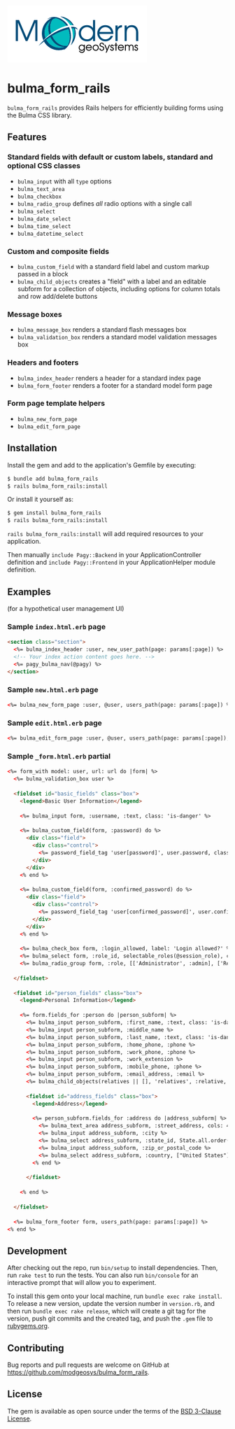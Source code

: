 ![Modern geoSystems logo](https://github.com/modgeosys/bulma_form_rails/blob/8fde36bf59e86254cfe9e792f395caba6f60a2a4/doc/images/moderngeosystems_logo.png?raw=true)
# bulma_form_rails
`bulma_form_rails` provides Rails helpers for efficiently building forms using the Bulma CSS library.

## Features

### Standard fields with default or custom labels, standard and optional CSS classes
* `bulma_input` with all `type` options
* `bulma_text_area`
* `bulma_checkbox`
* `bulma_radio_group` defines *all* radio options with a single call
* `bulma_select`
* `bulma_date_select`
* `bulma_time_select`
* `bulma_datetime_select`

### Custom and composite fields
* `bulma_custom_field` with a standard field label and custom markup passed in a block
* `bulma_child_objects` creates a "field" with a label and an editable subform for a collection of objects, including options for column totals and row add/delete buttons

### Message boxes
* `bulma_message_box` renders a standard flash messages box
* `bulma_validation_box` renders a standard model validation messages box

### Headers and footers
* `bulma_index_header` renders a header for a standard index page
* `bulma_form_footer` renders a footer for a standard model form page

### Form page template helpers
* `bulma_new_form_page`
* `bulma_edit_form_page`

## Installation
Install the gem and add to the application's Gemfile by executing:
```bash
$ bundle add bulma_form_rails
$ rails bulma_form_rails:install
```
Or install it yourself as:
```bash
$ gem install bulma_form_rails
$ rails bulma_form_rails:install
```
`rails bulma_form_rails:install` will add required resources to your application.

Then manually `include Pagy::Backend` in your ApplicationController definition and `include Pagy::Frontend` in your ApplicationHelper module definition.

## Examples
(for a hypothetical user management UI)

### Sample `index.html.erb` page
```html
<section class="section">
  <%= bulma_index_header :user, new_user_path(page: params[:page]) %>
  <!-- Your index action content goes here. -->
  <%= pagy_bulma_nav(@pagy) %>
</section>
```

### Sample `new.html.erb` page
```html
<%= bulma_new_form_page :user, @user, users_path(page: params[:page]) %>
```

### Sample `edit.html.erb` page
```html
<%= bulma_edit_form_page :user, @user, users_path(page: params[:page]), user_path(page: params[:page]) %>
```

### Sample `_form.html.erb` partial
```html
<%= form_with model: user, url: url do |form| %>
  <%= bulma_validation_box user %>
  
  <fieldset id="basic_fields" class="box">
    <legend>Basic User Information</legend>

    <%= bulma_input form, :username, :text, class: 'is-danger' %>

    <%= bulma_custom_field(form, :password) do %>
      <div class="field">
        <div class="control">
          <%= password_field_tag 'user[password]', user.password, class: 'input is-danger' %>
        </div>
      </div>
    <% end %>

    <%= bulma_custom_field(form, :confirmed_password) do %>
      <div class="field">
        <div class="control">
          <%= password_field_tag 'user[confirmed_password]', user.confirmed_password, class: 'input is-danger' %>
        </div>
      </div>
    <% end %>

    <%= bulma_check_box form, :login_allowed, label: 'Login allowed?' %>
    <%= bulma_select form, :role_id, selectable_roles(@session_role), class: 'is-danger' %>
	<%= bulma_radio_group form, :role, [['Administrator', :admin], ['Regular user', :regular]], class: 'has-text-danger' %>
    
  </fieldset>

  <fieldset id="person_fields" class="box">
    <legend>Personal Information</legend>
    
    <%= form.fields_for :person do |person_subform| %>
      <%= bulma_input person_subform, :first_name, :text, class: 'is-danger' %>
      <%= bulma_input person_subform, :middle_name %>
      <%= bulma_input person_subform, :last_name, :text, class: 'is-danger' %>
      <%= bulma_input person_subform, :home_phone, :phone %>
      <%= bulma_input person_subform, :work_phone, :phone %>
      <%= bulma_input person_subform, :work_extension %>
      <%= bulma_input person_subform, :mobile_phone, :phone %>
      <%= bulma_input person_subform, :email_address, :email %>
	  <%= bulma_child_objects(relatives || [], 'relatives', :relative, users_add_child_path, total_columns: [3, 4]) %>
      
      <fieldset id="address_fields" class="box">
        <legend>Address</legend>
        
        <%= person_subform.fields_for :address do |address_subform| %>
          <%= bulma_text_area address_subform, :street_address, cols: 40, rows: 5 %>
          <%= bulma_input address_subform, :city %>
          <%= bulma_select address_subform, :state_id, State.all.order(:name).collect {|state| [state.name, state.id]}, include_blank: true %>
          <%= bulma_input address_subform, :zip_or_postal_code %>
          <%= bulma_select address_subform, :country, ["United States"] %>
        <% end %>
        
      </fieldset>
      
    <% end %>
    
  </fieldset>

  <%= bulma_form_footer form, users_path(page: params[:page]) %>
<% end %>
```

## Development

After checking out the repo, run `bin/setup` to install dependencies. Then, run `rake test` to run the tests. You can also run `bin/console` for an interactive prompt that will allow you to experiment.

To install this gem onto your local machine, run `bundle exec rake install`. To release a new version, update the version number in `version.rb`, and then run `bundle exec rake release`, which will create a git tag for the version, push git commits and the created tag, and push the `.gem` file to [rubygems.org](https://rubygems.org).

## Contributing

Bug reports and pull requests are welcome on GitHub at https://github.com/modgeosys/bulma_form_rails.

## License
The gem is available as open source under the terms of the [BSD 3-Clause License](https://opensource.org/licenses/BSD-3-Clause).